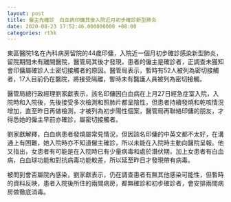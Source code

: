 ```yaml
---
layout: post
title: 僱主先確診　白血病印傭其後入院近月初步確診新型肺炎
date: 2020-08-23 17:52:46.000000000 +08:00
categories: rthk
---
```


東區醫院1名在內科病房留院的44歲印傭，入院近一個月初步確診感染新型肺炎，留院期間未有離開醫院，醫管局其後才發現，患者的僱主是確診者，正調查未獲知會印傭屬確診人士密切接觸者的原因。醫管局表示，暫時有52人被列為密切接觸者，17人目前仍在醫院，將接受隔離，暫時未有醫護人員被列為密切接觸。

醫管局總行政經理劉家獻表示，該名印傭因白血病在上月27日經急症室入院，入院時和入院後，先後接受多次檢測和照肺片都呈陰性，但患者持續發燒和乾咳情況增加，直至昨日再做檢測，才被列為初步陽性個案，醫管局再聯絡印傭的朋友，才得悉她的僱主早前亦確診，屬密切接觸者。

劉家獻解釋，白血病患者發燒屬常見情況，但因該名印傭的中英文都不太好，在溝通上有困難，她入院時亦不知道僱主確診，所以未能在入院時主動向醫院呈報。他又指出，女患者有可能是在入院時已有少量病毒和處於潛伏期，加上女患者有白血病，白血球功能和對抗病毒功能較差，所以延至昨日才發現帶有病毒。

被問到會否屬院內感染，劉家獻表示，仍在調查患者有無其他感染可能性，但暫時的資料反映，患者入院後所住的兩間病房，都無確診和初步確診者，會安排兩間病房做徹底消毒。
